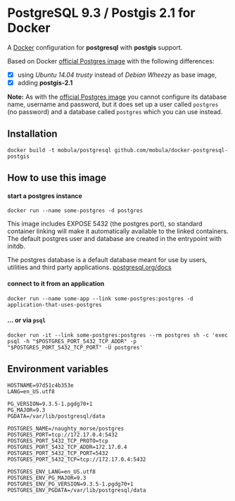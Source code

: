 PostgreSQL 9.3 / Postgis 2.1 for Docker
=======================================

A [Docker](http://www.docker.com) configuration for **postgresql** with **postgis** support.

Based on Docker [official Postgres image](https://registry.hub.docker.com/_/postgres/) with the following differences:
- [x] using _Ubuntu 14.04 trusty_ instead of _Debian Wheezy_ as base image,
- [x] adding **postgis-2.1**

**Note:** As with the [official Postgres image](https://registry.hub.docker.com/_/postgres/) you cannot configure its database name, username and password, but it does set up a user called `postgres` (no password) and a database called `postgres` which you can use instead.




Installation
------------
```
docker build -t mobula/postgresql github.com/mobula/docker-postgresql-postgis
```

How to use this image
---------------------

#### start a postgres instance

```
docker run --name some-postgres -d postgres
```

This image includes EXPOSE 5432 (the postgres port), so standard container linking will make it automatically available to the linked containers. The default postgres user and database are created in the entrypoint with initdb.

The postgres database is a default database meant for use by users, utilities and third party applications. [postgresql.org/docs](http://www.postgresql.org/docs/9.3/interactive/app-initdb.html)

#### connect to it from an application
```
docker run --name some-app --link some-postgres:postgres -d application-that-uses-postgres
```
#### … or via `psql`
```
docker run -it --link some-postgres:postgres --rm postgres sh -c 'exec psql -h "$POSTGRES_PORT_5432_TCP_ADDR" -p "$POSTGRES_PORT_5432_TCP_PORT" -U postgres'
```



Environment variables
---------------------
```
HOSTNAME=97d51c4b353e
LANG=en_US.utf8

PG_VERSION=9.3.5-1.pgdg70+1
PG_MAJOR=9.3
PGDATA=/var/lib/postgresql/data

POSTGRES_NAME=/naughty_morse/postgres
POSTGRES_PORT=tcp://172.17.0.4:5432
POSTGRES_PORT_5432_TCP_PROTO=tcp
POSTGRES_PORT_5432_TCP_ADDR=172.17.0.4
POSTGRES_PORT_5432_TCP_PORT=5432
POSTGRES_PORT_5432_TCP=tcp://172.17.0.4:5432

POSTGRES_ENV_LANG=en_US.utf8
POSTGRES_ENV_PG_MAJOR=9.3
POSTGRES_ENV_PG_VERSION=9.3.5-1.pgdg70+1
POSTGRES_ENV_PGDATA=/var/lib/postgresql/data
```
